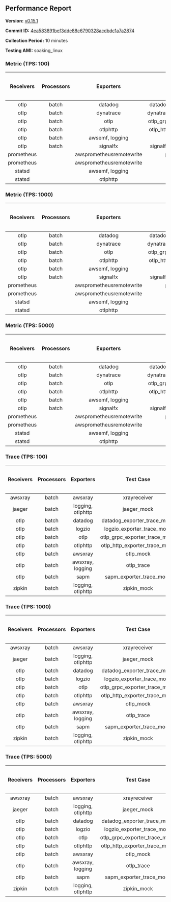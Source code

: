 ## Performance Report

**Version:** [v0.15.1](https://github.com/aws-observability/aws-otel-collector/releases/tag/v0.15.1)

**Commit ID:** [4ea583891bef3dde88c6790328acdbdc1a7a2874](https://github.com/aws-observability/aws-otel-collector/commit/4ea583891bef3dde88c6790328acdbdc1a7a2874)

**Collection Period:** 10 minutes

**Testing AMI:** soaking_linux


### Metric (TPS: 100)
| Receivers | Processors | Exporters | Test Case | Data Type | Instance Type | Avg CPU Usage (Percent) | Avg Memory Usage (Megabytes) | Max CPU Usage (Percent) | Max Memory Usage (Megabytes) |
|:---------:|:----------:|:---------:|:---------:|:---------:|:-------------:|:-----------------------:|:----------------------------:|:-----------------------:|:----------------------------:|
| otlp | batch | datadog | datadog_exporter_metric_mock | otlp | m5.2xlarge | 0.04 | 59.45 | 0.20 | 59.83 |
| otlp | batch | dynatrace | dynatrace_exporter_metric_mock | otlp | m5.2xlarge | 0.04 | 58.92 | 0.20 | 59.25 |
| otlp | batch | otlp | otlp_grpc_exporter_metric_mock | otlp | m5.2xlarge | 0.04 | 58.78 | 0.20 | 59.06 |
| otlp | batch | otlphttp | otlp_http_exporter_metric_mock | otlp | m5.2xlarge | 0.04 | 58.69 | 0.20 | 59.31 |
| otlp | batch | awsemf, logging | otlp_metric | otlp | m5.2xlarge | 0.04 | 59.59 | 0.20 | 59.85 |
| otlp | batch | signalfx | signalfx_exporter_metric_mock | otlp | m5.2xlarge | 0.04 | 59.34 | 0.20 | 59.61 |
| prometheus |  | awsprometheusremotewrite | prometheus_mock | prometheus | m5.2xlarge | 0.13 | 71.54 | 0.40 | 73.02 |
| prometheus |  | awsprometheusremotewrite | prometheus_static | prometheus | m5.2xlarge | 0.14 | 70.93 | 0.40 | 71.92 |
| statsd |  | awsemf, logging | statsd | statsd | m5.2xlarge | 0.75 | 67.39 | 1.00 | 67.94 |
| statsd |  | otlphttp | statsd_mock | statsd | m5.2xlarge | 0.02 | 58.38 | 0.20 | 58.48 |

### Metric (TPS: 1000)
| Receivers | Processors | Exporters | Test Case | Data Type | Instance Type | Avg CPU Usage (Percent) | Avg Memory Usage (Megabytes) | Max CPU Usage (Percent) | Max Memory Usage (Megabytes) |
|:---------:|:----------:|:---------:|:---------:|:---------:|:-------------:|:-----------------------:|:----------------------------:|:-----------------------:|:----------------------------:|
| otlp | batch | datadog | datadog_exporter_metric_mock | otlp | m5.2xlarge | 0.03 | 59.29 | 0.20 | 59.35 |
| otlp | batch | dynatrace | dynatrace_exporter_metric_mock | otlp | m5.2xlarge | 0.05 | 59.32 | 0.20 | 59.39 |
| otlp | batch | otlp | otlp_grpc_exporter_metric_mock | otlp | m5.2xlarge | 0.04 | 60.05 | 0.20 | 60.51 |
| otlp | batch | otlphttp | otlp_http_exporter_metric_mock | otlp | m5.2xlarge | 0.04 | 59.63 | 0.30 | 59.98 |
| otlp | batch | awsemf, logging | otlp_metric | otlp | m5.2xlarge | 0.04 | 59.58 | 0.20 | 59.85 |
| otlp | batch | signalfx | signalfx_exporter_metric_mock | otlp | m5.2xlarge | 0.04 | 60.05 | 0.20 | 60.17 |
| prometheus |  | awsprometheusremotewrite | prometheus_mock | prometheus | m5.2xlarge | 1.27 | 114.19 | 2.70 | 119.74 |
| prometheus |  | awsprometheusremotewrite | prometheus_static | prometheus | m5.2xlarge | 1.26 | 112.89 | 2.70 | 117.79 |
| statsd |  | awsemf, logging | statsd | statsd | m5.2xlarge | 5.72 | 68.39 | 6.30 | 68.96 |
| statsd |  | otlphttp | statsd_mock | statsd | m5.2xlarge | 0.02 | 58.88 | 0.10 | 58.92 |

### Metric (TPS: 5000)
| Receivers | Processors | Exporters | Test Case | Data Type | Instance Type | Avg CPU Usage (Percent) | Avg Memory Usage (Megabytes) | Max CPU Usage (Percent) | Max Memory Usage (Megabytes) |
|:---------:|:----------:|:---------:|:---------:|:---------:|:-------------:|:-----------------------:|:----------------------------:|:-----------------------:|:----------------------------:|
| otlp | batch | datadog | datadog_exporter_metric_mock | otlp | m5.2xlarge | 0.04 | 58.76 | 0.30 | 59.33 |
| otlp | batch | dynatrace | dynatrace_exporter_metric_mock | otlp | m5.2xlarge | 0.04 | 59.11 | 0.20 | 59.13 |
| otlp | batch | otlp | otlp_grpc_exporter_metric_mock | otlp | m5.2xlarge | 0.04 | 59.55 | 0.20 | 59.72 |
| otlp | batch | otlphttp | otlp_http_exporter_metric_mock | otlp | m5.2xlarge | 0.05 | 58.76 | 0.20 | 59.04 |
| otlp | batch | awsemf, logging | otlp_metric | otlp | m5.2xlarge | 0.04 | 59.69 | 0.20 | 60.03 |
| otlp | batch | signalfx | signalfx_exporter_metric_mock | otlp | m5.2xlarge | 0.04 | 59.77 | 0.20 | 60.01 |
| prometheus |  | awsprometheusremotewrite | prometheus_mock | prometheus | m5.2xlarge | 7.18 | 272.81 | 12.80 | 296.26 |
| prometheus |  | awsprometheusremotewrite | prometheus_static | prometheus | m5.2xlarge | 7.03 | 272.35 | 12.70 | 292.75 |
| statsd |  | awsemf, logging | statsd | statsd | m5.2xlarge | 25.81 | 67.40 | 27.01 | 67.70 |
| statsd |  | otlphttp | statsd_mock | statsd | m5.2xlarge | 0.02 | 58.94 | 0.20 | 59.48 |

### Trace (TPS: 100)
| Receivers | Processors | Exporters | Test Case | Data Type | Instance Type | Avg CPU Usage (Percent) | Avg Memory Usage (Megabytes) | Max CPU Usage (Percent) | Max Memory Usage (Megabytes) |
|:---------:|:----------:|:---------:|:---------:|:---------:|:-------------:|:-----------------------:|:----------------------------:|:-----------------------:|:----------------------------:|
| awsxray | batch | awsxray | xrayreceiver | xray | m5.2xlarge | 5.02 | 140.78 | 6.20 | 203.08 |
| jaeger | batch | logging, otlphttp | jaeger_mock | jaeger | m5.2xlarge | 2.51 | 74.97 | 3.00 | 77.13 |
| otlp | batch | datadog | datadog_exporter_trace_mock | otlp | m5.2xlarge | 5.39 | 72.73 | 6.10 | 74.31 |
| otlp | batch | logzio | logzio_exporter_trace_mock | otlp | m5.2xlarge | 3.17 | 88.12 | 3.50 | 91.14 |
| otlp | batch | otlp | otlp_grpc_exporter_trace_mock | otlp | m5.2xlarge | 3.35 | 134.85 | 4.80 | 185.66 |
| otlp | batch | otlphttp | otlp_http_exporter_trace_mock | otlp | m5.2xlarge | 3.48 | 69.41 | 3.80 | 70.57 |
| otlp | batch | awsxray | otlp_mock | otlp | m5.2xlarge | 4.07 | 70.18 | 4.50 | 70.97 |
| otlp | batch | awsxray, logging | otlp_trace | otlp | m5.2xlarge | 4.48 | 72.17 | 4.80 | 73.63 |
| otlp | batch | sapm | sapm_exporter_trace_mock | otlp | m5.2xlarge | 3.12 | 84.07 | 3.30 | 84.77 |
| zipkin | batch | logging, otlphttp | zipkin_mock | zipkin | m5.2xlarge | 5.82 | 76.87 | 6.90 | 81.52 |

### Trace (TPS: 1000)
| Receivers | Processors | Exporters | Test Case | Data Type | Instance Type | Avg CPU Usage (Percent) | Avg Memory Usage (Megabytes) | Max CPU Usage (Percent) | Max Memory Usage (Megabytes) |
|:---------:|:----------:|:---------:|:---------:|:---------:|:-------------:|:-----------------------:|:----------------------------:|:-----------------------:|:----------------------------:|
| awsxray | batch | awsxray | xrayreceiver | xray | m5.2xlarge | 33.72 | 652.13 | 45.60 | 1131.46 |
| jaeger | batch | logging, otlphttp | jaeger_mock | jaeger | m5.2xlarge | 16.31 | 149.10 | 22.80 | 177.68 |
| otlp | batch | datadog | datadog_exporter_trace_mock | otlp | m5.2xlarge | 32.22 | 73.18 | 33.39 | 74.52 |
| otlp | batch | logzio | logzio_exporter_trace_mock | otlp | m5.2xlarge | 28.50 | 100.35 | 29.40 | 106.28 |
| otlp | batch | otlp | otlp_grpc_exporter_trace_mock | otlp | m5.2xlarge | 28.24 | 718.58 | 40.30 | 1223.53 |
| otlp | batch | otlphttp | otlp_http_exporter_trace_mock | otlp | m5.2xlarge | 26.74 | 69.96 | 27.61 | 70.64 |
| otlp | batch | awsxray | otlp_mock | otlp | m5.2xlarge | 34.55 | 75.36 | 44.50 | 76.80 |
| otlp | batch | awsxray, logging | otlp_trace | otlp | m5.2xlarge | 36.69 | 77.36 | 46.78 | 78.71 |
| otlp | batch | sapm | sapm_exporter_trace_mock | otlp | m5.2xlarge | 26.01 | 85.25 | 26.71 | 85.87 |
| zipkin | batch | logging, otlphttp | zipkin_mock | zipkin | m5.2xlarge | 29.12 | 470.74 | 36.72 | 565.76 |

### Trace (TPS: 5000)
| Receivers | Processors | Exporters | Test Case | Data Type | Instance Type | Avg CPU Usage (Percent) | Avg Memory Usage (Megabytes) | Max CPU Usage (Percent) | Max Memory Usage (Megabytes) |
|:---------:|:----------:|:---------:|:---------:|:---------:|:-------------:|:-----------------------:|:----------------------------:|:-----------------------:|:----------------------------:|
| awsxray | batch | awsxray | xrayreceiver | xray | m5.2xlarge | 56.34 | 972.79 | 72.61 | 1663.81 |
| jaeger | batch | logging, otlphttp | jaeger_mock | jaeger | m5.2xlarge | 16.09 | 167.22 | 23.11 | 196.89 |
| otlp | batch | datadog | datadog_exporter_trace_mock | otlp | m5.2xlarge | 127.66 | 82.21 | 128.98 | 83.20 |
| otlp | batch | logzio | logzio_exporter_trace_mock | otlp | m5.2xlarge | 115.86 | 123.60 | 117.56 | 130.14 |
| otlp | batch | otlp | otlp_grpc_exporter_trace_mock | otlp | m5.2xlarge | 123.91 | 3097.87 | 182.53 | 5623.10 |
| otlp | batch | otlphttp | otlp_http_exporter_trace_mock | otlp | m5.2xlarge | 117.60 | 74.81 | 118.58 | 75.91 |
| otlp | batch | awsxray | otlp_mock | otlp | m5.2xlarge | 144.04 | 15917.19 | 485.56 | 27270.67 |
| otlp | batch | awsxray, logging | otlp_trace | otlp | m5.2xlarge | 169.14 | 11083.16 | 406.72 | 19515.44 |
| otlp | batch | sapm | sapm_exporter_trace_mock | otlp | m5.2xlarge | 114.68 | 91.25 | 115.56 | 94.43 |
| zipkin | batch | logging, otlphttp | zipkin_mock | zipkin | m5.2xlarge | 27.94 | 509.25 | 34.79 | 561.45 |
